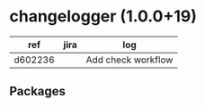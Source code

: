 # changelogger (1.0.0+19)
| ref | jira | log |
| --- | ---- | --- |
| d602236 |  | Add check workflow |
## Packages
